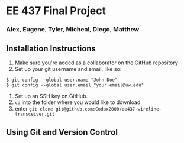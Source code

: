 # EE 437 Final Project

### Alex, Eugene, Tyler, Micheal, Diego, Matthew

## Installation Instructions
1. Make sure you're added as a collaborator on the GitHub repository
1. Set up your git username and email, like so:
```
$ git config --global user.name "John Doe" 
$ git config --global user.email "your.email@uw.edu"
```
1. Set up an SSH key on GitHub.
1. `cd` into the folder where you would like to download
1. enter `git clone git@github.com:Codax2000/ee437-wireline-transceiver.git`

## Using Git and Version Control
